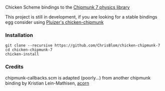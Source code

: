 Chicken Scheme bindings to the [Chipmunk 7 physics library](https://chipmunk-physics.net)

This project is still in development, if you are looking for a stable bindings egg consider using [Pluizer's chicken-chipmunk](https://github.com/pluizer/chicken-chipmunk)

### Installation

	git clone --recursive https://github.com/ChrisBlom/chicken-chipmunk-7
	cd chicken-chipmunk-7
	chicken-install

### Credits

chipmunk-callbacks.scm is adapted (poorly...) from another chipmunk binding by Kristian Lein-Mathisen, [acorn](https://github.com/kristianlm/acorn)
